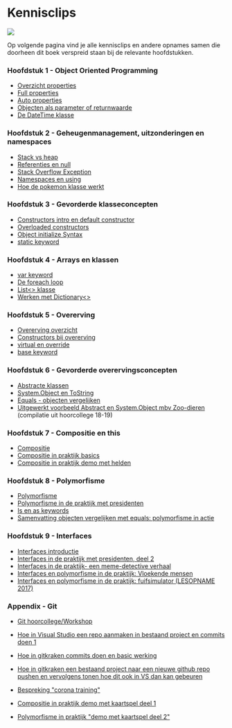 # Kennisclips

![](../assets/infoclip.png)

Op volgende pagina vind je alle kennisclips en andere opnames samen die doorheen dit boek verspreid staan bij de relevante hoofdstukken.



### Hoofdstuk 1 - Object Oriented Programming

* [Overzicht properties](https://ap.cloud.panopto.eu/Panopto/Pages/Viewer.aspx?id=34e326ab-5ee3-4e36-8880-ab6100c13715)
* [Full properties](https://ap.cloud.panopto.eu/Panopto/Pages/Viewer.aspx?id=a9c712ba-5788-4121-aff9-ab6100c3d1ed)
* [Auto properties](https://ap.cloud.panopto.eu/Panopto/Pages/Viewer.aspx?id=9eb70ee5-402d-4c6d-b880-ab6100c5291d)
* [Objecten als parameter of returnwaarde](https://ap.cloud.panopto.eu/Panopto/Pages/Viewer.aspx?id=8dbbc3f8-56ed-4657-82a7-ab7400e422bc)
* [De DateTime klasse](https://ap.cloud.panopto.eu/Panopto/Pages/Viewer.aspx?id=bab1597f-4907-40ae-8723-acb00095e421)

### Hoofdstuk 2 - Geheugenmanagement, uitzonderingen en namespaces

* [Stack vs heap](https://ap.cloud.panopto.eu/Panopto/Pages/Viewer.aspx?id=bf7ea9bc-7469-446b-b226-ab5e008085a8)
* [Referenties en null](https://ap.cloud.panopto.eu/Panopto/Pages/Viewer.aspx?id=49247267-d9db-411a-8de6-ab5e0084792a)
* [Stack Overflow Exception](https://ap.cloud.panopto.eu/Panopto/Pages/Viewer.aspx?id=640a52f0-9ea0-42fc-b1f6-ab7a0093eda6)
* [Namespaces en using](https://ap.cloud.panopto.eu/Panopto/Pages/Viewer.aspx?id=2acbe0e2-4850-442c-a002-acb000a923b1)
* [Hoe de pokemon klasse werkt](https://ap.cloud.panopto.eu/Panopto/Pages/Viewer.aspx?id=245f5d03-dbe4-49d9-b9e9-ab720084b984)

### Hoofdstuk 3 - Gevorderde klasseconcepten

* [Constructors intro en default constructor](https://ap.cloud.panopto.eu/Panopto/Pages/Viewer.aspx?id=8d9b4ad8-2732-47e7-8972-ab7a00935196)
* [Overloaded constructors](https://ap.cloud.panopto.eu/Panopto/Pages/Viewer.aspx?id=24f83488-a058-4898-b34d-ab7a0097f165)
* [Object initialize Syntax](https://ap.cloud.panopto.eu/Panopto/Pages/Viewer.aspx?id=3dabbb6a-850c-4796-babf-acb000b6a1db)
* [static keyword](https://ap.cloud.panopto.eu/Panopto/Pages/Viewer.aspx?id=04805e97-94e8-4593-b30c-ab750089ffa6)

### Hoofdstuk 4 - Arrays en klassen

* [var keyword](https://ap.cloud.panopto.eu/Panopto/Pages/Viewer.aspx?id=9beea541-07b2-4854-b6c0-acb000c553f9)
* [De foreach loop](https://ap.cloud.panopto.eu/Panopto/Pages/Viewer.aspx?id=e268b0f3-5226-4279-a69c-ab7500892031)
* [List<> klasse](https://ap.cloud.panopto.eu/Panopto/Pages/Viewer.aspx?id=ac1bfe58-b55b-4e7e-98f3-ab7a009085bc)
* [Werken met Dictionary<>](https://ap.cloud.panopto.eu/Panopto/Pages/Viewer.aspx?id=43e5eb65-6b40-4539-892e-ab9f0093b774)

### Hoofdstuk 5 - Overerving
* [Overerving overzicht](https://ap.cloud.panopto.eu/Panopto/Pages/Viewer.aspx?id=32d7827b-53b1-482a-b52f-acb000cf868d)
* [Constructors bij overerving](https://ap.cloud.panopto.eu/Panopto/Pages/Viewer.aspx?id=9d5df664-3e85-4bee-95ef-acb000d34540)
* [virtual en override](https://ap.cloud.panopto.eu/Panopto/Pages/Viewer.aspx?id=95e49300-7818-4dfe-be2e-acb000d6add1)
* [base keyword](https://ap.cloud.panopto.eu/Panopto/Pages/Viewer.aspx?id=e2d99cbf-1c11-42fa-96c2-acb000d96cac)
<!---* [Bespreking oplossing CoronaMissie](https://ap.cloud.panopto.eu/Panopto/Pages/Viewer.aspx?id=2cb2acdb-d5f9-4ff4-aa9d-abb1008f7b70)--->


### Hoofdstuk 6 - Gevorderde overervingsconcepten
* [Abstracte klassen](https://ap.cloud.panopto.eu/Panopto/Pages/Viewer.aspx?id=a6f513b8-e299-4118-986d-ab7c00e47861)
* [System.Object en ToString](https://ap.cloud.panopto.eu/Panopto/Pages/Viewer.aspx?id=00cad992-7714-4051-a992-ab7d0093864b)
* [Equals - objecten vergelijken](https://ap.cloud.panopto.eu/Panopto/Pages/Viewer.aspx?id=c18b27c9-ad5a-444b-9695-ab7d00c2c3d9)
* [Uitgewerkt voorbeeld Abstract en System.Object mbv Zoo-dieren](https://ap.cloud.panopto.eu/Panopto/Pages/Viewer.aspx?id=e0c0f796-de77-4930-bcb6-ab8d00ce0c24) (compilatie uit hoorcollege 18-19)
<!---* [Bespreking oplossing CoronaMissie](https://ap.cloud.panopto.eu/Panopto/Pages/Viewer.aspx?id=736abb9f-5971-4920-a031-abad00ca02bc)--->
### Hoofdstuk 7 - Compositie en this
* [Compositie](https://ap.cloud.panopto.eu/Panopto/Pages/Viewer.aspx?id=35c61e32-7e2a-41de-9488-acb000dce2a8)
* [Compositie in praktijk basics](https://ap.cloud.panopto.eu/Panopto/Pages/Viewer.aspx?id=c27b6387-8b84-41e6-821e-acb000e3141b)
* [Compositie in praktijk demo met helden](https://ap.cloud.panopto.eu/Panopto/Pages/Viewer.aspx?id=235d6b90-d246-4529-a911-ab9d00db6f56)
<!---* [Bespreking oplossing CoronaMissie](https://ap.cloud.panopto.eu/Panopto/Pages/Viewer.aspx?id=81e976c8-d865-4cfa-9851-abad0107f367)--->

### Hoofdstuk 8 - Polymorfisme
* [Polymorfisme](https://ap.cloud.panopto.eu/Panopto/Pages/Viewer.aspx?id=9f159648-9bc0-4169-91b0-acb000c86dea)
* [Polymorfisme in de praktijk met presidenten](https://ap.cloud.panopto.eu/Panopto/Pages/Viewer.aspx?id=06305096-bee1-466a-9b70-aba700860b64)
* [Is en as keywords](https://ap.cloud.panopto.eu/Panopto/Pages/Viewer.aspx?id=8b1974ff-7c0a-4da8-9bd5-acb000cb742c)
* [Samenvatting objecten vergelijken met equals: polymorfisme in actie](https://ap.cloud.panopto.eu/Panopto/Pages/Viewer.aspx?id=b705422d-db2d-420a-bcda-aba700fd9336)

### Hoofdstuk 9 - Interfaces

* [Interfaces introductie](https://ap.cloud.panopto.eu/Panopto/Pages/Viewer.aspx?id=45c9a641-7333-432b-8f67-acb00082080f)
* [Interfaces in de praktijk met presidenten, deel 2](https://ap.cloud.panopto.eu/Panopto/Pages/Viewer.aspx?id=1df92edd-ba85-42f4-bdd0-abac0149cc10)
* [Interfaces in de praktijk- een meme-detective verhaal](https://ap.cloud.panopto.eu/Panopto/Pages/Viewer.aspx?id=2ace92d8-27c8-4b3a-9a3d-abac014a15a9)
* [Interfaces en polymorfisme in de praktijk: Vloekende mensen](https://ap.cloud.panopto.eu/Panopto/Pages/Viewer.aspx?id=01040bf2-b14d-407f-b186-abad00b66540) 
* [Interfaces en polymorfisme in de praktijk: fuifsimulator (LESOPNAME 2017)](https://ap.cloud.panopto.eu/Panopto/Pages/Viewer.aspx?id=1827a908-a435-4d89-ae7a-aa4c00911c87)


### Appendix - Git

* [Git hoorcollege/Workshop](https://ap.cloud.panopto.eu/Panopto/Pages/Viewer.aspx?id=e792a44a-98ee-43d4-a466-ab5d00900024)
* [Hoe in Visual Studio een repo aanmaken in bestaand project en commits doen 1](https://ap.cloud.panopto.eu/Panopto/Pages/Viewer.aspx?id=8d1f333b-8f7d-4104-b64f-ab5d00acbae7)  
* [Hoe in gitkraken commits doen en basic werking](https://ap.cloud.panopto.eu/Panopto/Pages/Viewer.aspx?id=fd78d6a1-0a85-437b-a76a-ab5d00ad8ac0) 
* [Hoe in gitkraken een bestaand project naar een nieuwe github repo pushen en vervolgens tonen hoe dit ook in VS dan kan gebeuren](https://ap.cloud.panopto.eu/Panopto/Pages/Viewer.aspx?id=34e78069-e1fe-4e08-801b-ab5d00b05f46) 

* [Bespreking "corona training"](https://ap.cloud.panopto.eu/Panopto/Pages/Viewer.aspx?id=ca8a4561-20f1-429b-9787-ab8400fca88c)

* [Compositie in praktijk demo met kaartspel deel 1](https://ap.cloud.panopto.eu/Panopto/Pages/Viewer.aspx?id=d9c2280d-7b1d-4a83-8851-ab9d00e13cca)
* [Polymorfisme in praktijk "demo met kaartspel deel 2"](https://ap.cloud.panopto.eu/Panopto/Pages/Viewer.aspx?id=a1009330-272d-4978-a078-aba2012ab2b8)
